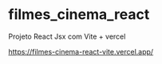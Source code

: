 # filmes_cinema_react

Projeto React Jsx com Vite + vercel

https://filmes-cinema-react-vite.vercel.app/

